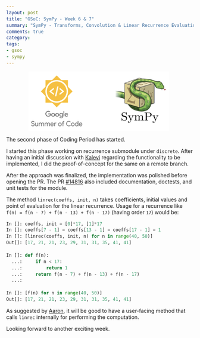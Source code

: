```yaml
---
layout: post
title: "GSoC: SymPy - Week 6 & 7"
summary: "SymPy - Transforms, Convolution & Linear Recurrence Evaluation"
comments: true
category:
tags:
- gsoc
- sympy
---
```


<img src="/files/gsoc-sympy.png" style="width:75%; height:75%; float:left; margin-left:60px;" />
<br clear="all" />

The second phase of Coding Period has started.

I started this phase working on recurrence submodule under `discrete`. After having an initial discussion with [Kalevi](https://github.com/jksuom) regarding the functionality to be implemented, I did the proof-of-concept for the same on a remote branch.

After the approach was finalized, the implementation was polished before opening the PR. The PR [#14816](https://github.com/sympy/sympy/pull/14816) also included documentation, doctests, and unit tests for the module.

The method `linrec(coeffs, init, n)` takes coefficients, initial values and point of evaluation for the linear recurrence. Usage for a recurrence like `f(n) = f(n - 7) + f(n - 13) + f(n - 17)` (having order `17`) would be:

```python
In []: coeffs, init = [0]*17, [1]*17
In []: coeffs[7 - 1] = coeffs[13 - 1] = coeffs[17 - 1] = 1
In []: [linrec(coeffs, init, n) for n in range(40, 50)]
Out[]: [17, 21, 21, 23, 29, 31, 31, 35, 41, 41]

In []: def f(n):
  ...:     if n < 17:
  ...:         return 1
  ...:     return f(n - 7) + f(n - 13) + f(n - 17)
  ...:

In []: [f(n) for n in range(40, 50)]
Out[]: [17, 21, 21, 23, 29, 31, 31, 35, 41, 41]
```

As suggested by [Aaron](https://github.com/asmeurer), it will be good to have a user-facing method that calls `linrec` internally for performing the computation.

Looking forward to another exciting week.

